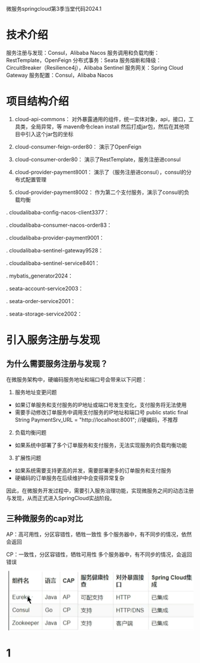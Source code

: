 微服务springcloud第3季当堂代码2024.1
# 技术介绍
服务注册与发现：Consul，Alibaba Nacos
服务调用和负载均衡：RestTemplate，OpenFeign
分布式事务：Seata
服务熔断和降级：CircuitBreaker（Resilience4j），Alibaba Sentinel
服务网关：Spring Cloud Gateway
服务配置：Consul，Alibaba Nacos

# 项目结构介绍
1. cloud-api-commons：
对外暴露通用的组件，统一实体对象，api，接口，工具类，全局异常，等
maven命令clean install 然后打成jar包，然后在其他项目中引入这个jar包的坐标

5. cloud-consumer-feign-order80：
演示了OpenFeign

3. cloud-consumer-order80：
演示了RestTemplate，服务注册进consul

2. cloud-provider-payment8001：
演示了（服务注册进consul），consul的分布式配置管理

4. cloud-provider-payment8002：
作为第二个支付服务，演示了consul的负载均衡

. cloudalibaba-config-nacos-client3377：

. cloudalibaba-consumer-nacos-order83：

. cloudalibaba-provider-payment9001：

. cloudalibaba-sentinel-gateway9528：

. cloudalibaba-sentinel-service8401：

. mybatis_generator2024：

. seata-account-service2003：

. seata-order-service2001：

. seata-storage-service2002：

# 引入服务注册与发现

## 为什么需要服务注册与发现？

在微服务架构中，硬编码服务地址和端口号会带来以下问题：

1. 服务地址变更问题
- 如果订单服务和支付服务的IP地址或端口号发生变化，支付服务将无法使用
- 需要手动修改订单服务中调用支付服务的IP地址和端口号
public static final String PaymentSrv_URL = "http://localhost:8001"; //硬编码，不推荐

2. 负载均衡问题
- 如果系统中部署了多个订单服务和支付服务，无法实现服务的负载均衡功能

3. 扩展性问题
- 如果系统需要支持更高的并发，需要部署更多的订单服务和支付服务
- 硬编码的订单服务在后续维护中会变得异常复杂

因此，在微服务开发过程中，需要引入服务治理功能，实现微服务之间的动态注册与发现，从而正式进入SpringCloud实战阶段。

## 三种微服务的cap对比
AP：高可用性，分区容错性，牺牲一致性  多个服务器中，有不同步的情况，依然会返回

CP：一致性，分区容错性，牺牲可用性  多个服务器中，有不同步的情况，会返回错误


![image-20241031140021709](README.assets/image-20241031140021709.png)



# 1
